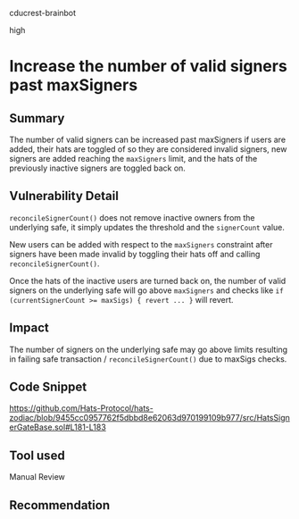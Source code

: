 cducrest-brainbot

high

# Increase the number of valid signers past maxSigners

## Summary

The number of valid signers can be increased past maxSigners if users are added, their hats are toggled of so they are considered invalid signers, new signers are added reaching the `maxSigners` limit, and the hats of the previously inactive signers are toggled back on.

## Vulnerability Detail

`reconcileSignerCount()` does not remove inactive owners from the underlying safe, it simply updates the threshold and the `signerCount` value. 

New users can be added with respect to the `maxSigners` constraint after signers have been made invalid by toggling their hats off and calling `reconcileSignerCount()`.

Once the hats of the inactive users are turned back on, the number of valid signers on the underlying safe will go above `maxSigners` and checks like `if (currentSignerCount >= maxSigs) { revert ... }` will revert.

## Impact

The number of signers on the underlying safe may go above limits resulting in failing safe transaction / `reconcileSignerCount()` due to maxSigs checks.

## Code Snippet

https://github.com/Hats-Protocol/hats-zodiac/blob/9455cc0957762f5dbbd8e62063d970199109b977/src/HatsSignerGateBase.sol#L181-L183

## Tool used

Manual Review

## Recommendation
